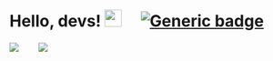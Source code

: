 # Hello, devs! <img src="https://raw.githubusercontent.com/MartinHeinz/MartinHeinz/master/wave.gif" width="30px"> &nbsp;&nbsp;&nbsp; [![Generic badge](https://img.shields.io/badge/Email:-usman.shahzad1995@gmail.com-<COLOR>.svg)](https://shields.io/)

<img align="center" src="https://github-readme-stats.vercel.app/api/?username=u-shahzad&theme=dark&show_icons=true)" /> &nbsp;&nbsp;&nbsp;&nbsp;&nbsp;&nbsp;&nbsp;
<img align="center" src="https://github-readme-stats.vercel.app/api/top-langs/?username=u-shahzad&theme=dark&show_icons=true)" />
<!-- <img align="center" src="https://github-readme-streak-stats.herokuapp.com/?user=u-shahzad&theme=dark&show_icons=true)" /> -->
